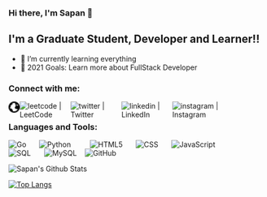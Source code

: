 ### Hi there, I'm Sapan 👋

## I'm a Graduate Student, Developer and Learner!!

- 🌱 I’m currently learning everything
- 🥅 2021 Goals: Learn more about FullStack Developer


### Connect with me:

[<img align="left" alt="website" width="22px" src="https://raw.githubusercontent.com/iconic/open-iconic/master/svg/globe.svg" />][website]
[<img align="left" alt="leetcode | LeetCode" width="100px" src="https://img.shields.io/badge/-LeetCode-FFA116?style=for-the-badge&logo=LeetCode&logoColor=black" />][leetcode]
[<img align="left" alt="twitter | Twitter" width="100px" src="https://img.shields.io/badge/Twitter-1DA1F2?style=for-the-badge&logo=twitter&logoColor=white" />][twitter]
[<img align="left" alt="linkedin | LinkedIn" width="100px" src="https://img.shields.io/badge/LinkedIn-0077B5?style=for-the-badge&logo=linkedin&logoColor=white" />][linkedin]
[<img align="left" alt="instagram | Instagram" width="100px" src="https://img.shields.io/badge/Instagram-E4405F?style=for-the-badge&logo=instagram&logoColor=white" />][instagram]


<br />

### Languages and Tools:

<img align="left" alt="Go" width="60px" src="https://img.shields.io/badge/Go-00ADD8?style=for-the-badge&logo=go&logoColor=white" />
<img align="left" alt="Python" width="100px" src="https://img.shields.io/badge/Python-3776AB?style=for-the-badge&logo=python&logoColor=white" />
<img align="left" alt="HTML5" width="90px" src="https://img.shields.io/badge/HTML5-E34F26?style=for-the-badge&logo=html5&logoColor=white" />
<img align="left" alt="CSS" width="70px" src="https://img.shields.io/badge/CSS-239120?&style=for-the-badge&logo=css3&logoColor=white" />
<img align="left" alt="JavaScript" width="120px" src="https://img.shields.io/badge/JavaScript-F7DF1E?style=for-the-badge&logo=javascript&logoColor=black" />
<img align="left" alt="SQL" width="70px" src="https://img.shields.io/badge/C%2B%2B-00599C?style=for-the-badge&logo=c%2B%2B&logoColor=white" />
<img align="left" alt="MySQL" width="80px" src="https://img.shields.io/badge/Java-ED8B00?style=for-the-badge&logo=java&logoColor=white" />
<img align="left" alt="GitHub" width="130px" src="https://img.shields.io/badge/Amazon AWS-{232F3E}?style=for-the-badge&logo=amazonaws&logoColor=white" />
<br />
<br />




  ![Sapan's Github Stats](https://github-readme-stats.vercel.app/api?username=sapanpdesai&show_icons=true&theme=radical)
  <br />

  [![Top Langs](https://github-readme-stats.vercel.app/api/top-langs/?username=sapanpdesai&layout=compact)](https://github.com/sapanpdesai/sapan17)




[website]: https://sapanpdesai.github.io/sapanpdesai/
[twitter]: https://twitter.com/Saps_17
[youtube]: https://www.youtube.com/channel/UC_XTvSHHO5fBdON7WlgjDyg
[instagram]: https://instagram.com/sapan_17
[linkedin]: https://linkedin.com/in/desaisapanp
[leetcode]: https://leetcode.com/sapan_desai/
